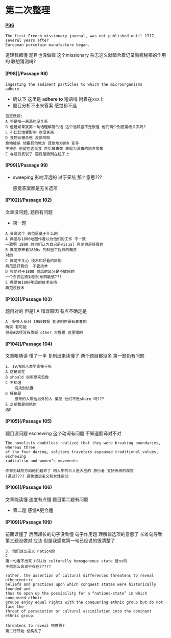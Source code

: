 # 第二次整理
#### [P96](https://github.com/hsuBnOediH/200/blob/master/Passage%2096)
```
The first French missionary journal, was not published until 1717, several years after 
European porcelain manufacture began.
```
道理我都懂 题目也没做错 这个missionary 
杂志这么就暗合着记录陶瓷秘密的作用的 联想猜测吗?
#### [P98](/Passage 98)
```
ingesting the sediment particles to which the microorganisms
adhere.
``` 
* 确认下 这里是 **adhere to** 短语吗 附着在xxx上
* 题目分析不出来答案 感觉都不选
```
否定做题:
A 不是唯一来源也没关系
B 但是如果我第一句话理解错的话 这个选项岂不是很怪 他们两个到底层级关系吗?
C 不比其他受影响 也没关系
D 食物会被杀死 没影响啊 
食物被杀 他要其他地方 其他地方的h 变多
不被杀 他留在这觅食 然后被毒死 表现为没毒的地方聚集
E 与题目反驳了 题目是吸附在粒子上
```
#### [P99](/Passage 99)
* sweeping 影响深远的 过于笼统 那个意思???

     感觉答案都是无关选项
     

#### [P102](/Passage 102)
文章没问题, 题目有问题
* 第一题
``` 
A 会说这个 典范是基于什么的
A 典范与1800地图作者认为他们的工作 不一致 
一致啊 1800 前他们认为自己是visual 典范也是好看的
B 典范原来者1800s 的制图工程师的概念
对的
C 典范不关心 技术和好看的区别
典范是好看的  不管技术
D 典范对于1800 前后的区分是不敏感的
一个东西在面对别的东西敏感???
E 典范被1800年后的技术支持
典范没技术
```
#### [P103](/Passage 103) 
题目对的
但是1 A 错误原因 有点不确定是
```
A  好多人反对 1950数据 能说明你哥有青春期
确实 有可能
但是A选项没有质疑 other 大猩猩 这里错的
```
#### [P104](/Passage 104)
文章眼睛读 懂了一半 复制出来读懂了
两个题目都没多 
第一题仍有问题
```$xslt
1. 1970前人类学家在干嘛
A 这是现在
B should 说明原来没做
C 不知道 
    没找到依据
D 好像是 
    原来的人带给另外的人 偏见 他们不是share 吗???
E 之前都是拒绝的
选D
```

#### [P105](/Passage 105)
题目没问题
eschewing 这个动词有问题 不知道翻译对不对
```
The novelists doubtless realized that they were breaking boundaries, whereas three 
of the four daring, solitary travelers espoused traditional values, eschewing 
radicalism and women’s movements

作家无疑的方向他们越界了 四人中的三人是大胆的 旅行者 支持传统的观念 
(通过???) 避免激进主义和女性运动
```

#### [P106](/Passage 106)
文章能读懂 速度有点慢 
题目第二题有问题
* 第二题
感觉A更合适

#### [P109](/Passage 109)
前面读懂了 后面超长的句子没看懂 
句子作用题 理解错选项的意思了
长难句导致第三题没做对 应该
但是我感觉第一句已经说的很清楚了
```
3. 他们这么定义 nation的
C
第一句看不出来 HS认为 culturally homogeneous state 是ns吗
不然怎么会说不存在?????
```
```
rather, the assertion of cultural differences threatens to reveal ethnocentric 
beliefs and practices upon which conquest states were historically founded and 
thus to open up the possibility for a “nations-state” in which conquered ethnic 
groups enjoy equal rights with the conquering ethnic group but do not face the 
threat of persecution or cultural assimilation into the dominant ethnic group.

threatens to reveal 啥意思?
第二行开始 结构乱了
```








